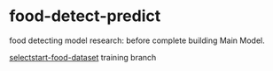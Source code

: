 # food-detect-predict
food detecting model research: before complete building Main Model.

[selectstart-food-dataset](https://open.selectstar.ai/ko/computervisionlab) training branch
